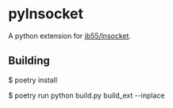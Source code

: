 # pylnsocket

A python extension for [jb55/lnsocket](https://github.com/jb55/lnsocket).

## Building
$ poetry install

$ poetry run python build.py build_ext --inplace
